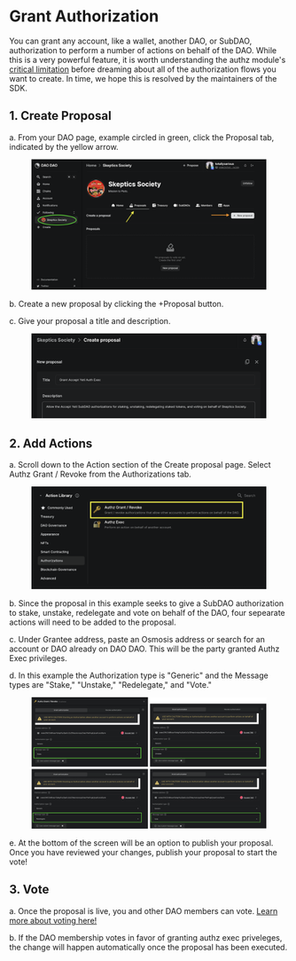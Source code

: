 # Grant Authorization

You can grant any account, like a wallet, another DAO, or SubDAO, authorization to perform a number of actions on behalf of the DAO. While this is a very powerful feature, it is worth understanding the authz module's [critical limitation](limitation) before dreaming about all of the authorization flows you want to create. In time, we hope this is resolved by the maintainers of the SDK.

## 1. Create Proposal

a. From your DAO page, example circled in green, click the Proposal tab, indicated by the yellow arrow.

<figure><img src="../../.gitbook/assets/change-appearance1.png" alt=""><figcaption></figcaption></figure>

b. Create a new proposal by clicking the +Proposal button.

c. Give your proposal a title and description.

<figure><img src="../../.gitbook/assets/authz-exec.png" alt=""><figcaption></figcaption></figure>

## 2. Add Actions

a. Scroll down to the Action section of the Create proposal page. Select Authz Grant / Revoke from the Authorizations tab.

<figure><img src="../../.gitbook/assets/authz-exec2.png" alt=""><figcaption></figcaption></figure>

b. Since the proposal in this example seeks to give a SubDAO authorization to stake, unstake, redelegate and vote on behalf of the DAO, four sepearate actions will need to be added to the proposal.

c. Under Grantee address, paste an Osmosis address or search for an account or DAO already on DAO DAO. This will be the party granted Authz Exec privileges.

d. In this example the Authorization type is "Generic" and the Message types are "Stake," "Unstake," "Redelegate," and "Vote."

<figure><img src="../../.gitbook/assets/authz-exec7.png" alt=""><figcaption></figcaption></figure>

e. At the bottom of the screen will be an option to publish your proposal. Once you have reviewed your changes, publish your proposal to start the vote!

## 3. Vote

a. Once the proposal is live, you and other DAO members can vote. [Learn more about voting here!](../../dao-governance/proposals/how-to-vote-on-a-proposal)

b. If the DAO membership votes in favor of granting authz exec priveleges, the change will happen automatically once the proposal has been executed.
